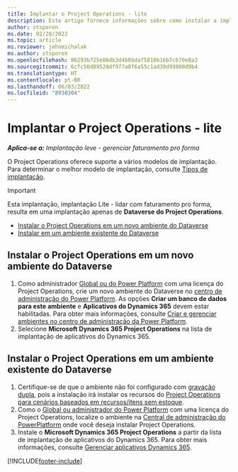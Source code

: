 ```yaml
---
title: Implantar o Project Operations - lite
description: Este artigo fornece informações sobre como instalar a implantação do Project Operations lite - gerenciar faturamento pro forma.
author: stsporen
ms.date: 02/28/2022
ms.topic: article
ms.reviewer: johnmichalak
ms.author: stsporen
ms.openlocfilehash: 86293b725e86db3d4b8bdaf5810b16b7c670e8a3
ms.sourcegitcommit: 6cfc50d89528df977a8f6a55c1ad39d99800d9b4
ms.translationtype: HT
ms.contentlocale: pt-BR
ms.lasthandoff: 06/03/2022
ms.locfileid: "8930304"
---
```

# <a name="deploy-project-operations---lite"></a>Implantar o Project Operations - lite

_**Aplica-se a:** Implantação leve - gerenciar faturamento pro forma_



O Project Operations oferece suporte a vários modelos de implantação. Para determinar o melhor modelo de implantação, consulte [Tipos de implantação](determine-deployment-type.md).


> [!IMPORTANT]
> Esta implantação, implantação Lite - lidar com faturamento pro forma, resulta em uma implantação apenas de **Dataverse do Project Operations**.

- [Instalar o Project Operations em um novo ambiente do Dataverse](#new)
- [Instalar em um ambiente existente do Dataverse](#existing)



## <a name="install-project-operations-to-a-new-dataverse-environment"></a><a name="new"></a>Instalar o Project Operations em um novo ambiente do Dataverse

1. Como administrador [Global ou do Power Platform](/power-platform/admin/global-service-administrators-can-administer-without-license) com uma licença do Project Operations, crie um novo ambiente do Dataverse no [centro de administração do Power Platform](https://admin.powerplatform.com). As opções **Criar um banco de dados para este ambiente** e **Aplicativos do Dynamics 365** devem estar habilitadas. Para obter mais informações, consulte [Criar e gerenciar ambientes no centro de administração da Power Platform](/power-platform/admin/create-environment#create-an-environment-in-the-power-platform-admin-center).
2. Selecione **Microsoft Dynamics 365 Project Operations** na lista de implantação de aplicativos do Dynamics 365.


## <a name="install-project-operations-to-an-existing-dataverse-environment"></a><a name="existing"></a>Instalar o Project Operations em um ambiente existente do Dataverse
1. Certifique-se de que o ambiente não foi configurado com [gravação dupla](/dynamics365/fin-ops-core/dev-itpro/data-entities/dual-write/dual-write-overview), pois a instalação irá instalar os recursos do [Project Operations para cenários baseados em recursos/itens sem estoque](project-operations-integrated-deployment-overview.md).
2. Como o [Global ou administrador do Power Platform](/power-platform/admin/global-service-administrators-can-administer-without-license) com uma licença do Project Operations, localize o ambiente na [Central de administração do PowerPlatform](https://admin.powerplatform.com) onde você deseja instalar Project Operations.
3. Instale o **Microsoft Dynamics 365 Project Operations** a partir da lista de implantação de aplicativos do Dynamics 365. Para obter mais informações, consulte [Gerenciar aplicativos Dynamics 365](/power-platform/admin/manage-apps).




[!INCLUDE[footer-include](../includes/footer-banner.md)]
